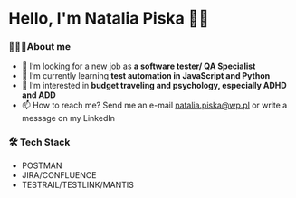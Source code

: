 # Hello, I'm Natalia Piska 🙋‍♀️

### 👩🏻‍💻About me
- 🤝 I’m looking for a new job as **a software tester/ QA Specialist**
- 🌱 I’m currently learning **test automation in JavaScript and Python**
- 👀 I’m interested in **budget traveling and psychology, especially ADHD and ADD**
- 📫 How to reach me? Send me an e-mail <natalia.piska@wp.pl> or write a message on my LinkedIn 

### 🛠️ Tech Stack
- POSTMAN
- JIRA/CONFLUENCE
- TESTRAIL/TESTLINK/MANTIS
